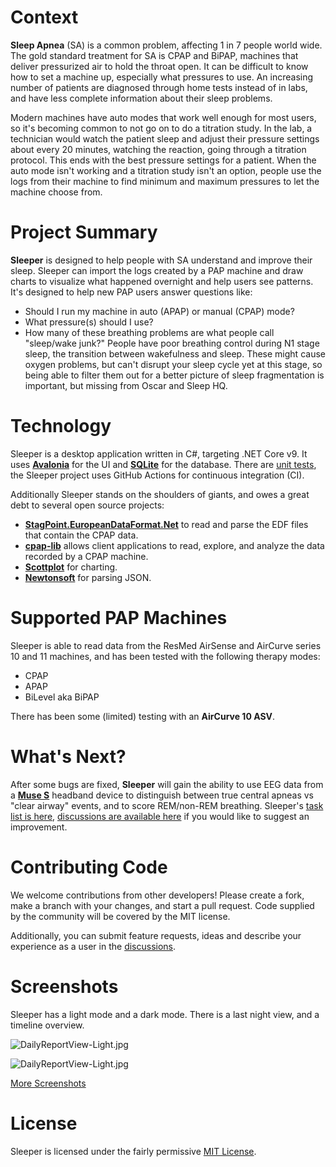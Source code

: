 # Context

**Sleep Apnea** (SA) is a common problem, affecting 1 in 7 people world wide.  The gold standard treatment for SA is CPAP and BiPAP, machines that deliver pressurized air to hold the throat open.  It can be difficult to know how to set a machine up, especially what pressures to use.  An increasing number of patients are diagnosed through home tests instead of in labs, and have less complete information about their sleep problems.

Modern machines have auto modes that work well enough for most users, so it's becoming common to not go on to do a titration study.  In the lab, a technician would watch the patient sleep and adjust their pressure settings about every 20 minutes, watching the reaction, going through a titration protocol.  This ends with the best pressure settings for a patient.  When the auto mode isn't working and a titration study isn't an option, people use the logs from their machine to find minimum and maximum pressures to let the machine choose from.

# Project Summary

**Sleeper** is designed to help people with SA understand and improve their sleep.  Sleeper can import the logs created by a PAP machine and draw charts to visualize what happened overnight and help users see patterns.  It's designed to help new PAP users answer questions like:

* Should I run my machine in auto (APAP) or manual (CPAP) mode?
* What pressure(s) should I use?
* How many of these breathing problems are what people call "sleep/wake junk?"  People have poor breathing control during N1 stage sleep, the transition between wakefulness and sleep.  These might cause oxygen problems, but can't disrupt your sleep cycle yet at this stage, so being able to filter them out for a better picture of sleep fragmentation is important, but missing from Oscar and Sleep HQ.

# Technology

Sleeper is a desktop application written in C#, targeting .NET Core v9.  It uses **[Avalonia](Avalonia)** for the UI and **[SQLite](https://www.sqlite.org/index.html)** for the database.  There are [unit tests](https://github.com/CascadePass/Sleeper/tree/master/cpaplib_tests), the Sleeper project uses GitHub Actions for continuous integration (CI).

Additionally Sleeper stands on the shoulders of giants, and owes a great debt to several open source projects:

* **[StagPoint.EuropeanDataFormat.Net](https://github.com/StagPoint/StagPoint.EuropeanDataFormat.Net/)** to read and parse the EDF files that contain the CPAP data.
* **[cpap-lib](https://github.com/EEGKit/cpap-lib)** allows client applications to read, explore, and analyze the data recorded by a CPAP machine.
* **[Scottplot](https://scottplot.net/)** for charting.
* **[Newtonsoft](https://www.newtonsoft.com/json)** for parsing JSON.

# Supported PAP Machines

Sleeper is able to read data from the ResMed AirSense and AirCurve series 10 and 11 machines, and has been tested with the following therapy modes:

* CPAP
* APAP
* BiLevel aka BiPAP

There has been some (limited) testing with an **AirCurve 10 ASV**.

# What's Next?

After some bugs are fixed, **Sleeper** will gain the ability to use EEG data from a **[Muse S](https://choosemuse.com/pages/muse-s)** headband device to distinguish between true central apneas vs "clear airway" events, and to score REM/non-REM breathing.  Sleeper's [task list is here](https://github.com/users/CascadePass/projects/2/views/1), [discussions are available here](https://github.com/users/CascadePass/projects/2/views/1) if you would like to suggest an improvement.

# Contributing Code

We welcome contributions from other developers!  Please create a fork, make a branch with your changes, and start a pull request.  Code supplied by the community will be covered by the MIT license.

Additionally, you can submit feature requests, ideas and describe your experience as a user in the [discussions](https://github.com/CascadePass/Sleeper/discussions).

# Screenshots

Sleeper has a light mode and a dark mode.  There is a last night view, and a timeline overview.

![DailyReportView-Light.jpg](docs%2FScreenshots%2FDailyReportView-Light.jpg)

![DailyReportView-Light.jpg](docs%2FScreenshots%2FTrendsView-Dark.jpg)

[More Screenshots](docs%2FReadme.md)

# License

Sleeper is licensed under the fairly permissive [MIT License](https://github.com/CascadePass/Sleeper/blob/master/LICENSE).
